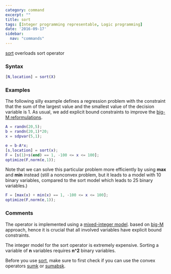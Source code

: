 ```yaml
---
category: command
excerpt: ""
title: sort
tags: [Integer programming representable, Logic programming]
date: '2016-09-17'
sidebar:
  nav: "commands"
---
```


[sort](/command/sort) overloads sort operator

### Syntax

````matlab
[N,location] = sort(X)
````

### Examples

The following silly example defines a regression problem with the constraint that the sum of the largest value and the smallest value of the decision variable is 1. As usual, we add explicit bound constraints to improve the [big-M reformulations](/tutorial/bigmandconvexhulls).

````matlab
A = randn(20,5);
b = randn(20,1)*20;
x = sdpvar(5,1);

e = b-A*x;
[s,location] = sort(x);
F = [s(1)+s(end) == 1, -100 <= x <= 100];
optimize(F,norm(e,1));
````

Note that we can solve this particular problem more efficiently by using **max** and **min** instead (still a nonconvex problem, but it leads to a model with 10 binary variables, compared to the sort model which leads to 25 binary variables.)

````matlab
F = [max(x) + min(x) == 1, -100 <= x <= 100];
optimize(F,norm(e,1));
````


### Comments

The operator is implemented using a [mixed-integer model](/tutorial/nonlinearoperatorsmixedinteger). based on [big-M](/tutorial/bigmandconvexhulls) approach, hence it is crucial that all involved variables have explicit bound constraints.

The integer model for the sort operator is extremely expensive. Sorting a variable of **n** variables requires **n^2** binary variables.

Before you use [sort](/command/sort), make sure to first check if you can use the convex operators [sumk](/command/sumk) or [sumabsk](/command/sumabsk).
